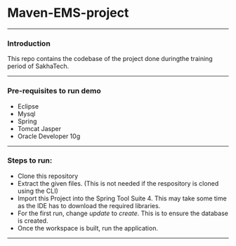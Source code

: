 # Maven-EMS-project

--------------------------------------------------------------------------------

### Introduction
This repo contains the codebase of the project done duringthe training period of SakhaTech.

--------------------------------------------------------------------------------

### Pre-requisites to run demo

- Eclipse
- Mysql
- Spring
- Tomcat Jasper
- Oracle Developer 10g 

--------------------------------------------------------------------------------

### Steps to run:

   - Clone this repository
   - Extract the given files. (This is not needed if the respository is cloned using the CLI)
   - Import this Project into the Spring Tool Suite 4. This may take some time as the IDE has to download the required libraries.
   - For the first run, change <i>update</i> to <i>create</i>. This is to ensure the database is created.
   - Once the workspace is built, run the application.
  

--------------------------------------------------------------------------------


